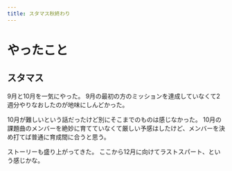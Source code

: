 ```yaml
---
title: スタマス秋終わり
---
```


# やったこと

## スタマス

9月と10月を一気にやった。
9月の最初の方のミッションを達成していなくて2週分やりなおしたのが地味にしんどかった。

10月が難しいという話だったけど別にそこまでのものは感じなかった。
10月の課題曲のメンバーを絶妙に育てていなくて厳しい予感はしたけど、メンバーを決め打てば普通に育成間に合うと思う。

ストーリーも盛り上がってきた。
ここから12月に向けてラストスパート、という感じかな。
